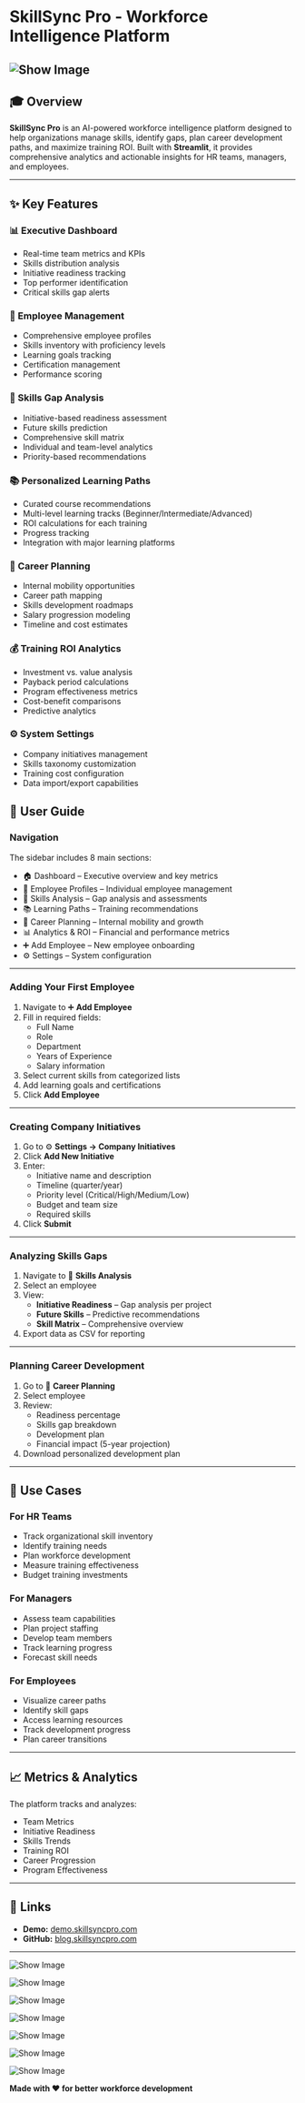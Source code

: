 # SkillSync Pro - Workforce Intelligence Platform  

![Show Image](assets/sga1.jpg)
---

## 🎓 Overview  
**SkillSync Pro** is an AI-powered workforce intelligence platform designed to help organizations manage skills, identify gaps, plan career development paths, and maximize training ROI. Built with **Streamlit**, it provides comprehensive analytics and actionable insights for HR teams, managers, and employees.  

---

## ✨ Key Features  

### 📊 Executive Dashboard  
- Real-time team metrics and KPIs  
- Skills distribution analysis  
- Initiative readiness tracking  
- Top performer identification  
- Critical skills gap alerts  

### 👥 Employee Management  
- Comprehensive employee profiles  
- Skills inventory with proficiency levels  
- Learning goals tracking  
- Certification management  
- Performance scoring  

### 🎯 Skills Gap Analysis  
- Initiative-based readiness assessment  
- Future skills prediction  
- Comprehensive skill matrix  
- Individual and team-level analytics  
- Priority-based recommendations  

### 📚 Personalized Learning Paths  
- Curated course recommendations  
- Multi-level learning tracks (Beginner/Intermediate/Advanced)  
- ROI calculations for each training  
- Progress tracking  
- Integration with major learning platforms  

### 🚀 Career Planning  
- Internal mobility opportunities  
- Career path mapping  
- Skills development roadmaps  
- Salary progression modeling  
- Timeline and cost estimates  

### 💰 Training ROI Analytics  
- Investment vs. value analysis  
- Payback period calculations  
- Program effectiveness metrics  
- Cost-benefit comparisons  
- Predictive analytics  

### ⚙️ System Settings  
- Company initiatives management  
- Skills taxonomy customization  
- Training cost configuration  
- Data import/export capabilities  


## 📖 User Guide  

### Navigation  
The sidebar includes 8 main sections:  
- 🏠 Dashboard – Executive overview and key metrics  
- 👥 Employee Profiles – Individual employee management  
- 🎯 Skills Analysis – Gap analysis and assessments  
- 📚 Learning Paths – Training recommendations  
- 🚀 Career Planning – Internal mobility and growth  
- 📊 Analytics & ROI – Financial and performance metrics  
- ➕ Add Employee – New employee onboarding  
- ⚙️ Settings – System configuration  

---

### Adding Your First Employee  
1. Navigate to ➕ **Add Employee**  
2. Fill in required fields:  
   - Full Name  
   - Role  
   - Department  
   - Years of Experience  
   - Salary information  
3. Select current skills from categorized lists  
4. Add learning goals and certifications  
5. Click **Add Employee**  

---

### Creating Company Initiatives  
1. Go to ⚙️ **Settings → Company Initiatives**  
2. Click **Add New Initiative**  
3. Enter:  
   - Initiative name and description  
   - Timeline (quarter/year)  
   - Priority level (Critical/High/Medium/Low)  
   - Budget and team size  
   - Required skills  
4. Click **Submit**  

---

### Analyzing Skills Gaps  
1. Navigate to 🎯 **Skills Analysis**  
2. Select an employee  
3. View:  
   - **Initiative Readiness** – Gap analysis per project  
   - **Future Skills** – Predictive recommendations  
   - **Skill Matrix** – Comprehensive overview  
4. Export data as CSV for reporting  

---

### Planning Career Development  
1. Go to 🚀 **Career Planning**  
2. Select employee  
3. Review:  
   - Readiness percentage  
   - Skills gap breakdown  
   - Development plan  
   - Financial impact (5-year projection)  
4. Download personalized development plan  

---

## 🎯 Use Cases  

### For HR Teams  
- Track organizational skill inventory  
- Identify training needs  
- Plan workforce development  
- Measure training effectiveness  
- Budget training investments  

### For Managers  
- Assess team capabilities  
- Plan project staffing  
- Develop team members  
- Track learning progress  
- Forecast skill needs  

### For Employees  
- Visualize career paths  
- Identify skill gaps  
- Access learning resources  
- Track development progress  
- Plan career transitions  

---

## 📈 Metrics & Analytics  
The platform tracks and analyzes:  
- Team Metrics  
- Initiative Readiness  
- Skills Trends  
- Training ROI  
- Career Progression  
- Program Effectiveness  

---

## 🔗 Links  

- **Demo:** [demo.skillsyncpro.com](https://skillssyncpro.streamlit.app)  
- **GitHub:** [blog.skillsyncpro.com](https://github.com/cersei568/skills_gap_analyzer)  

---
![Show Image](assets/sga2.jpg)

![Show Image](assets/sga3.jpg)

![Show Image](assets/sga4.jpg)

![Show Image](assets/sga5.jpg)

![Show Image](assets/sga6.jpg)

![Show Image](assets/sga7.jpg)

![Show Image](assets/sga8.jpg)



**Made with ❤️ for better workforce development**  
